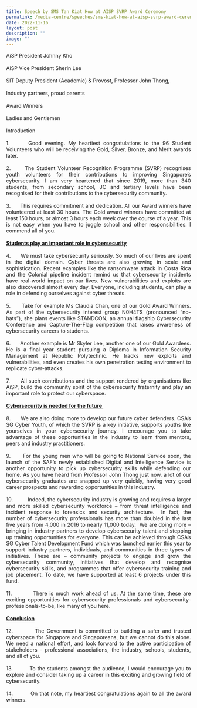 ```yaml
---
title: Speech by SMS Tan Kiat How at AISP SVRP Award Ceremony
permalink: /media-centre/speeches/sms-kiat-how-at-aisp-svrp-award-ceremony/
date: 2022-11-16
layout: post
description: ""
image: ""
---
```

<p style="text-align: justify;">AiSP President Johnny Kho<br>
<br>
AiSP Vice President Sherin Lee<br>
<br>
SIT Deputy President (Academic) &amp; Provost, Professor John Thong,<br>
<br>
Industry partners, proud parents<br>
<br>
Award Winners<br>
<br>
Ladies and Gentlemen<br>
<br>
Introduction<br>
<br>
1.<span style="white-space: pre;"> 		</span>Good evening. My heartiest congratulations to the 96 Student Volunteers who will be receiving the Gold, Silver, Bronze, and Merit awards later.&nbsp;<br>
<br>
2.<span style="white-space: pre;"> 		</span>The Student Volunteer Recognition Programme (SVRP) recognises youth volunteers for their contributions to improving Singapore’s cybersecurity. I am very heartened that since 2019, more than 340 students, from secondary school, JC and tertiary levels have been recognised for their contributions to the cybersecurity community.&nbsp;<br>
<br>
3.<span style="white-space: pre;"> 		</span>This requires commitment and dedication. All our Award winners have volunteered at least 30 hours. The Gold award winners have committed at least 150 hours, or almost 3 hours each week over the course of a year. This is not easy when you have to juggle school and other responsibilities. I commend all of you.<br>
<span style="text-decoration: underline;"><br>
<strong>Students play an important role in cybersecurity</strong></span><br>
<br>
4.<span style="white-space: pre;"> 		</span>We must take cybersecurity seriously. So much of our lives are spent in the digital domain. Cyber threats are also growing in scale and sophistication. Recent examples like the ransomware attack in Costa Rica and the Colonial pipeline incident remind us that cybersecurity incidents have real-world impact on our lives. New vulnerabilities and exploits are also discovered almost every day. Everyone, including students, can play a role in defending ourselves against cyber threats.&nbsp;<br>
<br>
5.<span style="white-space: pre;"> 		</span>Take for example Ms Claudia Chan, one of our Gold Award Winners. As part of the cybersecurity interest group N0H4TS (pronounced “no-hats”), she plans events like STANDCON, an annual flagship Cybersecurity Conference and Capture-The-Flag competition that raises awareness of cybersecurity careers to students.<br>
<br>
6.<span style="white-space: pre;"> 		</span>Another example is Mr Skyler Lee, another one of our Gold Awardees. He is a final year student pursuing a Diploma in Information Security Management at Republic Polytechnic. He tracks new exploits and vulnerabilities, and even creates his own penetration testing environment to replicate cyber-attacks.<br>
<br>
7.<span style="white-space: pre;"> 		</span>All such contributions and the support rendered by organisations like AiSP, build the community spirit of the cybersecurity fraternity and play an important role to protect our cyberspace.<br>
<br>
<span style="text-decoration: underline;"><strong>Cybersecurity is needed for the future&nbsp;</strong></span><br>
<br>
8.<span style="white-space: pre;"> 		</span>We are also doing more to develop our future cyber defenders. CSA’s SG Cyber Youth, of which the SVRP is a key initiative, supports youths like yourselves in your cybersecurity journey. I encourage you to take advantage of these opportunities in the industry to learn from mentors, peers and industry practitioners.&nbsp;<br>
<br>
9.<span style="white-space: pre;"> 		</span>For the young men who will be going to National Service soon, the launch of the SAF’s newly established Digital and Intelligence Service is another opportunity to pick up cybersecurity skills while defending our home. As you have heard from Professor John Thong just now, a lot of our cybersecurity graduates are snapped up very quickly, having very good career prospects and rewarding opportunities in this industry.<br>
<br>
10.<span style="white-space: pre;"> 		</span>Indeed, the cybersecurity industry is growing and requires a larger and more skilled cybersecurity workforce – from threat intelligence and incident response to forensics and security architecture.&nbsp; In fact, the number of cybersecurity professionals has more than doubled in the last five years from 4,000 in 2016 to nearly 11,000 today.&nbsp; We are doing more – bringing in industry partners to develop cybersecurity talent and stepping up training opportunities for everyone. This can be achieved through CSA’s SG Cyber Talent Development Fund which was launched earlier this year to support industry partners, individuals, and communities in three types of initiatives. These are – community projects to engage and grow the cybersecurity community, initiatives that develop and recognise cybersecurity skills, and programmes that offer cybersecurity training and job placement. To date, we have supported at least 6 projects under this fund.<br>
<br>
11.<span style="white-space: pre;"> 		</span>There is much work ahead of us. At the same time, these are exciting opportunities for cybersecurity professionals and cybersecurity-professionals-to-be, like many of you here.&nbsp;<br>
<br>
<strong><span style="text-decoration: underline;">Conclusion</span></strong><br>
<br>
12.<span style="white-space: pre;"> 		</span>The Government is committed to building a safer and trusted cyberspace for Singapore and Singaporeans, but we cannot do this alone. We need a national effort, and look forward to the active participation of stakeholders - professional associations, the industry, schools, students, and all of you.&nbsp;<br>
<br>
13.<span style="white-space: pre;"> 		</span>To the students amongst the audience, I would encourage you to explore and consider taking up a career in this exciting and growing field of cybersecurity.<br>
<br>
14.<span style="white-space: pre;"> 		</span>On that note, my heartiest congratulations again to all the award winners.</p>
